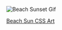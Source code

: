 ![Beach Sunset Gif](gif/beach-sunset-jdwjdwjdw.gif)

[Beach Sun CSS Art](https://github.com/jdwjdwjdw/beach-sunset-css-art)
